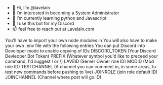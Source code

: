 - 👋 Hi, I’m @lavelain
- 👀 I’m interested in becoming a System Administrator
- 🌱 I’m currently learning python and Javascript
- 💞️ I use this bot for my Discord
- 📫 feel free to reach out at Lavelain.com

You'll have to import your own node modules in
You will also have to make your own .env file with the following entries
You can put Discord into Developer mode to enable copying of IDs
DISCORD_TOKEN (Your Discord Devleoper Bot Token)
PREFIX (Whatever symbol you'd like to preceed your command, I'd suggest ! or /)
LAVEID (Server Owner role ID)
MODID (Mod role ID)
TESTCHANNEL (A channel you can comment in, in some areas,  to test new commands before pushing to live)
JOINROLE (join role default ID)
JOINCHANNEL (Channel where post will go ID)
